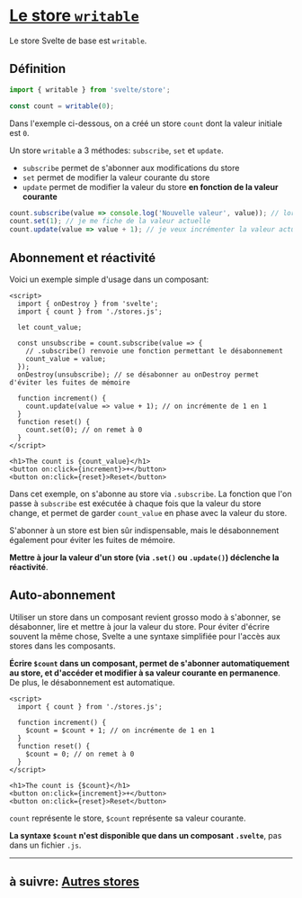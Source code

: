# [Le store `writable`](https://svelte.dev/docs#run-time-svelte-store-writable)

Le store Svelte de base est `writable`.

## Définition

```js
import { writable } from 'svelte/store';

const count = writable(0);
```

Dans l'exemple ci-dessous, on a créé un store `count` dont la valeur initiale est `0`.

Un store `writable` a 3 méthodes: `subscribe`, `set` et `update`.

- `subscribe` permet de s'abonner aux modifications du store
- `set` permet de modifier la valeur courante du store
- `update` permet de modifier la valeur du store **en fonction de la valeur courante**

```js
count.subscribe(value => console.log('Nouvelle valeur', value)); // lorsque count change de valeur, je réagis
count.set(1); // je me fiche de la valeur actuelle
count.update(value => value + 1); // je veux incrémenter la valeur actuelle
```

## Abonnement et réactivité

Voici un exemple simple d'usage dans un composant:

```svelte
<script>
  import { onDestroy } from 'svelte';
  import { count } from './stores.js';

  let count_value;

  const unsubscribe = count.subscribe(value => {
    // .subscribe() renvoie une fonction permettant le désabonnement
    count_value = value;
  });
  onDestroy(unsubscribe); // se désabonner au onDestroy permet d'éviter les fuites de mémoire

  function increment() {
    count.update(value => value + 1); // on incrémente de 1 en 1
  }
  function reset() {
    count.set(0); // on remet à 0
  }
</script>

<h1>The count is {count_value}</h1>
<button on:click={increment}>+</button>
<button on:click={reset}>Reset</button>
```

Dans cet exemple, on s'abonne au store via `.subscribe`. La fonction que l'on passe à `subscribe` est exécutée à chaque fois que la valeur du store change, et permet de garder `count_value` en phase avec la valeur du store.

S'abonner à un store est bien sûr indispensable, mais le désabonnement également pour éviter les fuites de mémoire.

**Mettre à jour la valeur d'un store (via `.set()` ou `.update()`) déclenche la réactivité**.

## Auto-abonnement

Utiliser un store dans un composant revient grosso modo à s'abonner, se désabonner, lire et mettre à jour la valeur du store. Pour éviter d'écrire souvent la même chose, Svelte a une syntaxe simplifiée pour l'accès aux stores dans les composants.

**Écrire `$count` dans un composant, permet de s'abonner automatiquement au store, et d'accéder et modifier à sa valeur courante en permanence**. De plus, le désabonnement est automatique.

```svelte
<script>
  import { count } from './stores.js';

  function increment() {
    $count = $count + 1; // on incrémente de 1 en 1
  }
  function reset() {
    $count = 0; // on remet à 0
  }
</script>

<h1>The count is {$count}</h1>
<button on:click={increment}>+</button>
<button on:click={reset}>Reset</button>
```

`count` représente le store, `$count` représente sa valeur courante.

**La syntaxe `$count` n'est disponible que dans un composant `.svelte`**, pas dans un fichier `.js`.


---

## à suivre: [Autres stores](../4_stores/4-3_other.md)

